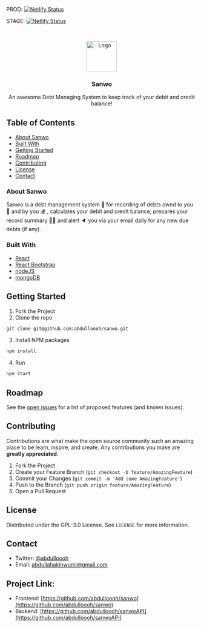 PROD: [![Netlify Status](https://api.netlify.com/api/v1/badges/04f54427-60de-4b6e-8ca6-c0cb6dc72fea/deploy-status)](https://app.netlify.com/sites/sanwo/deploys)

STAGE: [![Netlify Status](https://api.netlify.com/api/v1/badges/032d647c-bf4e-4332-8407-abcf3a3ad067/deploy-status)](https://app.netlify.com/sites/sanwo-dev/deploys)

<!-- PROJECT LOGO -->
<br />
<p align="center">
  <a href="https://github.com/abdulloooh/sanwo">
    <img src="/public/logo192.png" alt="Logo" width="80" height="80">
  </a>

  <h3 align="center">Sanwo</h3>

  <p align="center">
    An awesome Debt Managing System to keep track of your debit and credit balance!
  </p>
</p>

<!-- TABLE OF CONTENTS -->

## Table of Contents

- [About Sanwo](#about-sanwo)
- [Built With](#built-with)
- [Getting Started](#getting-started)
- [Roadmap](#roadmap)
- [Contributing](#contributing)
- [License](#license)
- [Contact](#contact)

<!-- ABOUT SANWO -->

### About Sanwo

Sanwo is a debt management system 🏦 for recording of debts owed to
you 🤑 and by you 💰 , calculates your debit and credit balance,
prepares your record summary 👨‍💻 and alert 🔈 you via your email daily
for any new due debts (if any).

### Built With

- [React](https://reactjs.org/)
- [React Bootstrap](https://react-bootstrap.github.io/)
- [nodeJS](https://nodejs.org/en/)
- [mongoDB](https://www.mongodb.com/)

<!-- GETTING STARTED -->

## Getting Started

1. Fork the Project
2. Clone the repo

```sh
git clone git@github.com:abdulloooh/sanwo.git
```

3. Install NPM packages

```sh
npm install
```

4. Run

```sh
npm start
```

<!-- ROADMAP -->

## Roadmap

See the [open issues](https://github.com/abdulloooh/sanwo/issues) for a list of proposed features (and known issues).

<!-- CONTRIBUTING -->

## Contributing

Contributions are what make the open source community such an amazing place to be learn, inspire, and create. Any contributions you make are **greatly appreciated**.

1. Fork the Project
2. Create your Feature Branch (`git checkout -b feature/AmazingFeature`)
3. Commit your Changes (`git commit -m 'Add some AmazingFeature'`)
4. Push to the Branch (`git push origin feature/AmazingFeature`)
5. Open a Pull Request

<!-- LICENSE -->

## License

Distributed under the GPL-3.0 License. See `LICENSE` for more information.

<!-- CONTACT -->

## Contact

- Twitter: [@abdulloooh](https://twitter.com/abdulloooh)
- Email: abdullahakinwumi@gmail.com

## Project Link:

- Frontend: [https://github.com/abdulloooh/sanwo](https://github.com/abdulloooh/sanwo)
- Backend: [https://github.com/abdulloooh/sanwoAPI](https://github.com/abdulloooh/sanwoAPI)
